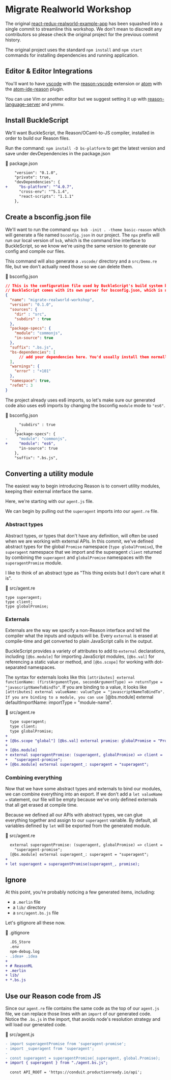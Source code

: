# Migrate Realworld Workshop

The original [react-redux-realworld-example-app](https://github.com/gothinkster/react-redux-realworld-example-app) has been squashed into a single commit to streamline this workshop. We don't mean to discredit any contributors so please check the original project for the previous commit history.

The original project uses the standard `npm install` and `npm start` commands for installing dependencies and running application.


## Editor & Editor Integrations

You'll want to have [vscode](https://code.visualstudio.com/) with the [reason-vscode](https://marketplace.visualstudio.com/items?itemName=jaredly.reason-vscode) extension or [atom](https://atom.io/) with the [atom-ide-reason](https://github.com/reasonml-editor/atom-ide-reason) plugin.

You can use Vim or another editor but we suggest setting it up with [reason-language-server](https://github.com/jaredly/reason-language-server) and ymmv.


## Install BuckleScript

We'll want BuckleScript, the Reason/OCaml-to-JS compiler, installed in order to build our Reason files.

Run the command: `npm install -D bs-platform` to get the latest version and save under devDependencies in the package.json

📄 package.json
```diff
    "version": "0.1.0",
    "private": true,
    "devDependencies": {
+     "bs-platform": "^4.0.7",
      "cross-env": "^5.1.4",
      "react-scripts": "1.1.1"
    },

```
## Create a bsconfig.json file

We'll want to run the command `npx bsb -init . -theme basic-reason` which will generate a file named `bsconfig.json` in our project. The `npx` prefix will run our local version of `bsb`, which is the command line interface to BuckleScript, so we know we're using the same version to generate our config and compile our files.

This command will also generate a `.vscode/` directory and a `src/Demo.re` file, but we don't actually need those so we can delete them.

📄 bsconfig.json
```json
// This is the configuration file used by BuckleScript's build system bsb. Its documentation lives here: http://bucklescript.github.io/bucklescript/docson/#build-schema.json
// BuckleScript comes with its own parser for bsconfig.json, which is normal JSON, with the extra support of comments and trailing commas.
{
  "name": "migrate-realworld-workshop",
  "version": "0.1.0",
  "sources": {
    "dir" : "src",
    "subdirs" : true
  },
  "package-specs": {
    "module": "commonjs",
    "in-source": true
  },
  "suffix": ".bs.js",
  "bs-dependencies": [
      // add your dependencies here. You'd usually install them normally through `npm install my-dependency`. If my-dependency has a bsconfig.json too, then everything will work seamlessly.
  ],
  "warnings": {
    "error" : "+101"
  },
  "namespace": true,
  "refmt": 3
}

```
The project already uses es6 imports, so let's make sure our generated code also uses es6 imports by changing the bsconfig `module` mode to `"es6"`.

📄 bsconfig.json
```diff
      "subdirs" : true
    },
    "package-specs": {
-     "module": "commonjs",
+     "module": "es6",
      "in-source": true
    },
    "suffix": ".bs.js",

```
## Converting a utility module

The easiest way to begin introducing Reason is to convert utility modules, keeping their external interface the same.

Here, we're starting with our `agent.js` file.

We can begin by pulling out the `superagent` imports into our `agent.re` file.


### Abstract types

Abstract types, or types that don't have any definition, will often be used when we are working with external APIs. In this commit, we've defined abstract types for the global `Promise` namespace (`type globalPromise`), the `superagent` namespace that we import and the superagent `client` returned by combining the `superagent` and `globalPromise` namespaces with the `superagentPromise` module.

I like to think of an abstract type as "This thing exists but I don't care what it is".

📄 src/agent.re
```re
type superagent;
type client;
type globalPromise;

```
### Externals

Externals are the way we specify a non-Reason interface and tell the compiler what the inputs and outputs will be. Every `external` is erased at compile-time and get converted to plain JavaScript calls in the output.

BuckleScript provides a variety of attributes to add to `external` declarations, including `[@bs.module]` for importing JavaScript modules, `[@bs.val]` for referencing a static value or method, and `[@bs.scope]` for working with dot-separated namespaces.

The syntax for externals looks like this `[attributes] external functionName: (firstArgumentType, secondArgumentType) => returnType = "javascriptNameToBindTo"`.
If you are binding to a value, it looks like `[attributes] external valueName: valueType = "javascriptNameToBindTo".
If you are binding to a module, you can use `[@bs.module] external defaultImportName: importType = "module-name".

📄 src/agent.re
```diff
  type superagent;
  type client;
  type globalPromise;
+ 
+ [@bs.scope "global"] [@bs.val] external promise: globalPromise = "Promise";
+ 
+ [@bs.module]
+ external superagentPromise: (superagent, globalPromise) => client =
+   "superagent-promise";
+ [@bs.module] external superagent_: superagent = "superagent";

```
### Combining everything

Now that we have some abstract types and externals to bind our modules, we can combine everything into an export. If we don't add a `let valueName =` statement, our file will be empty because we've only defined externals that all get erased at compile time.

Because we defined all our APIs with abstract types, we can glue everything together and assign to our `superagent` variable. By default, all variables defined by `let` will be exported from the generated module.

📄 src/agent.re
```diff
  external superagentPromise: (superagent, globalPromise) => client =
    "superagent-promise";
  [@bs.module] external superagent_: superagent = "superagent";
+ 
+ let superagent = superagentPromise(superagent_, promise);

```
## Ignore

At this point, you're probably noticing a few generated items, including:
* a `.merlin` file
* a `lib/` directory
* a `src/agent.bs.js` file

Let's gitignore all these now.

📄 .gitignore
```diff
  .DS_Store
  .env
  npm-debug.log
- .idea+ .idea
+ 
+ # ReasonML
+ .merlin
+ lib/
+ *.bs.js

```
## Use our Reason code from JS

Since our `agent.re` file contains the same code as the top of our `agent.js` file, we can replace those lines with an `import` of our generated code. Notice the `.bs.js` in the import, that avoids node's resolution strategy and will load our generated code.

📄 src/agent.js
```diff
- import superagentPromise from 'superagent-promise';
- import _superagent from 'superagent';
- 
- const superagent = superagentPromise(_superagent, global.Promise);
+ import { superagent } from "./agent.bs.js";
  
  const API_ROOT = 'https://conduit.productionready.io/api';
  

```